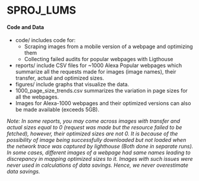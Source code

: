 # SPROJ_LUMS

#### Code and Data

- code/ includes code for: 
  - Scraping images from a mobile version of a webpage and optimizing them
  - Collecting failed audits for popular webpages with Ligthouse
- reports/ include CSV files for ~1000 Alexa Popular webpages which summarize all the requests made for images (image names), their transfer, actual and optimized sizes.
- figures/ include graphs that visualize the data.
- 1000_page_size_trends.csv summarizes the variation in page sizes for all the webpages.
- Images for Alexa-1000 webpages and their optimized versions can also be made available (exceeds 5GB).



*Note: In some reports, you may come across images with transfer and actual sizes equal to 0 (request was made but the resource failed to be fetched), however, their optimized sizes are not 0. It is because of the possibility of image being successfully downloaded but not loaded when the network trace was captured by lighthouse (Both done in separate runs). In some cases, different images of a webpage had same names leading to discrepancy in mapping optimized sizes to it. Images with such issues were never used in calculations of data savings. Hence, we never overestimate data savings.*